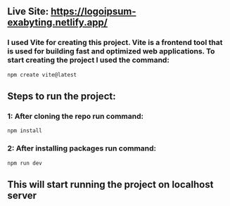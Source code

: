 ## Live Site: https://logoipsum-exabyting.netlify.app/

### I used Vite for creating this project. Vite is a frontend tool that is used for building fast and optimized web applications. To start creating the project I used the command:
```
npm create vite@latest

```

## Steps to run the project:

### 1: After cloning the repo run command:
```
npm install

```

### 2: After installing packages run command:
```
npm run dev

```

## This will start running the project on localhost server